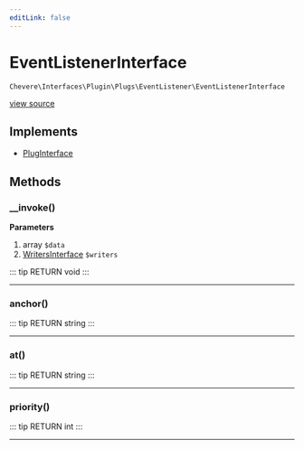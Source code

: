 ```yaml
---
editLink: false
---
```


# EventListenerInterface

`Chevere\Interfaces\Plugin\Plugs\EventListener\EventListenerInterface`

[view source](https://github.com/chevere/chevere/blob/master/interfaces/Plugin/Plugs/EventListener/EventListenerInterface.php)

## Implements

- [PlugInterface](../../PlugInterface.md)

## Methods

### __invoke()

**Parameters**

1. array `$data`
2. [WritersInterface](../../../Writer/WritersInterface.md) `$writers`

::: tip RETURN
void
:::

---

### anchor()

::: tip RETURN
string
:::

---

### at()

::: tip RETURN
string
:::

---

### priority()

::: tip RETURN
int
:::

---

